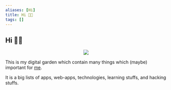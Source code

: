 ```yaml
---
aliases: [Hi]
title: Hi 👋🏼
tags: []
---
```


## Hi 👋🏼

<p align="center">
  <img src="https://source.unsplash.com/200x200/?cat" />
</p>

This is my digital garden which contain many things which (maybe) important for [me](about/about-me.md).  

It is a big lists of apps, web-apps, technologies, learning stuffs, and hacking stuffs.
